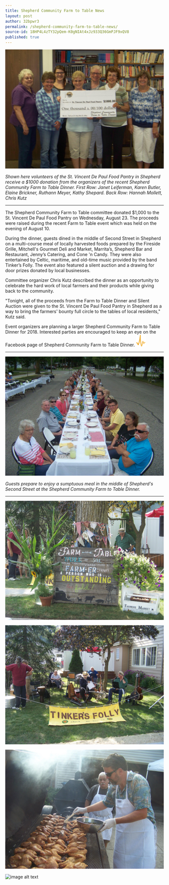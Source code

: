 ```yaml
---
title: Shepherd Community Farm to Table News
layout: post
author: 32bpwr3
permalink: /shepherd-community-farm-to-table-news/
source-id: 18HP4L4zTY32pQem-K0gNIAt4xJz933Q36GmPJF9xQV8
published: true
---
```

![image alt text](/public/RH34uSgSfpJTJXbcoSmajQ_img_0.jpg)

*Shown here volunteers of the St. Vincent De Paul Food Pantry in Shepherd receive a $1000 donation from the organizers of the recent Shepherd Community Farm to Table Dinner. First Row: Janet Leiferman, Karen Butler, Elaine Brickner, Ruthann Meyer, Kathy Shepard. Back Row: Hannah Mollett, Chris Kutz*

---

The Shepherd Community Farm to Table committee donated $1,000 to the St. Vincent De Paul Food Pantry on Wednesday, August 23. The proceeds were raised during the recent Farm to Table event which was held on the evening of August 10.

During the dinner,  guests dined in the middle of Second Street in Shepherd on a multi-course meal of locally harvested foods prepared by the Fireside Grille, Mitchell's Gourmet Deli and Market, Marrita’s, Shepherd Bar and Restaurant, Jenny’s Catering, and Cone 'n Candy.  They were also entertained by Celtic, maritime, and old-time music provided by the band Tinker’s Folly. The event also featured a silent auction and a drawing for door prizes donated by local businesses.

Committee organizer Chris Kutz described the dinner as an opportunity to celebrate the hard work of local farmers and their products while giving back to the community.

"Tonight, all of the proceeds from the Farm to Table Dinner and Silent Auction were given to the St. Vincent De Paul Food Pantry in Shepherd as a way to bring the farmers' bounty full circle to the tables of local residents," Kutz said.

Event organizers are planning a larger Shepherd Community Farm to Table Dinner for 2018. Interested parties are encouraged to keep an eye on the Facebook page of Shepherd Community Farm to Table Dinner.
![](/assets/pulse300.png)

---
![image alt text](/public/RH34uSgSfpJTJXbcoSmajQ_img_1.png)

*Guests prepare to enjoy a sumptuous meal in the middle of Shepherd's Second Street at the Shepherd Community Farm to Table Dinner.*

---

![image alt text](/public/RH34uSgSfpJTJXbcoSmajQ_img_2.jpg)

![image alt text](/public/RH34uSgSfpJTJXbcoSmajQ_img_3.jpg)

![image alt text](/public/RH34uSgSfpJTJXbcoSmajQ_img_4.jpg)

![image alt text](/public/RH34uSgSfpJTJXbcoSmajQ_img_5.png)

